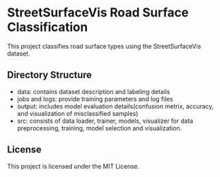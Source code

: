 # StreetSurfaceVis Road Surface Classification

This project classifies road surface types using the StreetSurfaceVis dataset.

## Directory Structure
* data: contains dataset description and labeling details
* jobs and logs: provide training parameters and log files
* output: includes model evaluation details(confusion metrix, accuracy, and visualization of misclassified samples)
* src: consists of data loader, trainer, models, visualizer for data preprocessing, training, model selection and visualization.
  
## License
This project is licensed under the MIT License.
